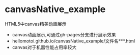 # canvasNative_example

HTML5中canvas精美动画展示

- canvas动画展示,可通过gh-pages分支进行展示效果
- hellomotoi.github.io/canvasNative_example/文件名***.html
- canvas对于机器性能占用率较大
